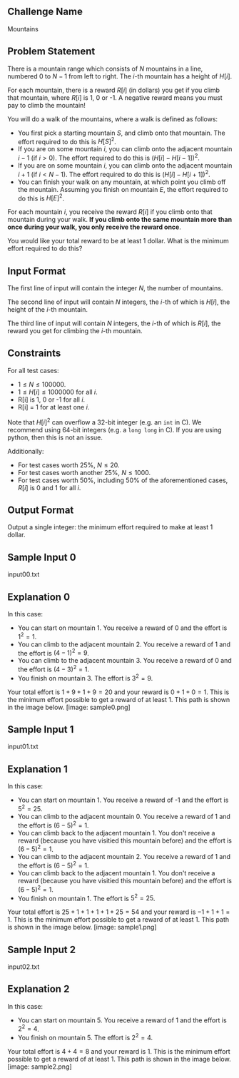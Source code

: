 ## Challenge Name

Mountains

## Problem Statement

There is a mountain range which consists of $N$ mountains in a line, numbered 0 to $N-1$ from left to right. 
The $i$-th mountain has a height of $H[i]$.

For each mountain, there is a reward $R[i]$ (in dollars) you get if you climb that mountain, where $R[i]$ is 1, 0 or -1. 
A negative reward means you must pay to climb the mountain!

You will do a walk of the mountains, where a walk is defined as follows:

- You first pick a starting mountain $S$, and climb onto that mountain. The effort required to do this is $H[S]^2$.
- If you are on some mountain $i$, you can climb onto the adjacent mountain $i-1$ (if $i > 0$). The effort required to do this is $(H[i]-H[i-1])^2$.
- If you are on some mountain $i$, you can climb onto the adjacent mountain $i+1$ (if $i < N-1$). The effort required to do this is $(H[i]-H[i+1])^2$.
- You can finish your walk on any mountain, at which point you climb off the mountain. Assuming you finish on mountain $E$, the effort required to do this is $H[E]^2$.

For each mountain $i$, you receive the reward $R[i]$ if you climb onto that mountain during your walk. **If you climb onto the same mountain more than once during your walk, you only receive the reward once**.

You would like your total reward to be at least 1 dollar. 
What is the minimum effort required to do this?

## Input Format

The first line of input will contain the integer $N$, the number of mountains.

The second line of input will contain $N$ integers, the $i$-th of which is $H[i]$, the height of the $i$-th mountain.

The third line of input will contain $N$ integers, the $i$-th of which is $R[i]$, the reward you get for climbing the $i$-th mountain.

## Constraints

For all test cases:

- $1 \le N \le 100000$.
- $1 \le H[i] \le 1000000$ for all $i$.
- R[i] is 1, 0 or -1 for all $i$.
- R[i] = 1 for at least one $i$.

Note that $H[i]^2$ can overflow a 32-bit integer (e.g. an `int` in C).
We recommend using 64-bit integers (e.g. a `long long` in C).
If you are using python, then this is not an issue.

Additionally:

- For test cases worth 25%, $N \le 20$.
- For test cases worth another 25%, $N \le 1000$.
- For test cases worth 50%, including 50% of the aforementioned cases, $R[i]$ is 0 and 1 for all $i$.

## Output Format

Output a single integer: the minimum effort required to make at least 1 dollar.

## Sample Input 0

input00.txt

## Explanation 0

In this case:

- You can start on mountain 1. You receive a reward of 0 and the effort is $1^2 = 1$.
- You can climb to the adjacent mountain 2. You receive a reward of 1 and the effort is $(4-1)^2 = 9$.
- You can climb to the adjacent mountain 3. You receive a reward of 0 and the effort is $(4-3)^2 = 1$.
- You finish on mountain 3. The effort is $3^2 = 9$.

Your total effort is $1+9+1+9 = 20$ and your reward is $0+1+0 = 1$. This is the minimum effort possible to get a reward of at least 1.
This path is shown in the image below.
[image: sample0.png]

## Sample Input 1

input01.txt

## Explanation 1

In this case:

- You can start on mountain 1. You receive a reward of -1 and the effort is $5^2 = 25$.
- You can climb to the adjacent mountain 0. You receive a reward of 1 and the effort is $(6-5)^2 = 1$.
- You can climb back to the adjacent mountain 1. You don't receive a reward (because you have visitied this mountain before) and the effort is $(6-5)^2 = 1$.
- You can climb to the adjacent mountain 2. You receive a reward of 1 and the effort is $(6-5)^2 = 1$.
- You can climb back to the adjacent mountain 1. You don't receive a reward (because you have visitied this mountain before) and the effort is $(6-5)^2 = 1$.
- You finish on mountain 1. The effort is $5^2 = 25$.

Your total effort is $25+1+1+1+1+25 = 54$ and your reward is $-1+1+1 = 1$. This is the minimum effort possible to get a reward of at least 1.
This path is shown in the image below.
[image: sample1.png]

## Sample Input 2

input02.txt

## Explanation 2

In this case:

- You can start on mountain 5. You receive a reward of 1 and the effort is $2^2 = 4$.
- You finish on mountain 5. The effort is $2^2 = 4$.

Your total effort is $4+4 = 8$ and your reward is $1$. This is the minimum effort possible to get a reward of at least 1.
This path is shown in the image below.
[image: sample2.png]

